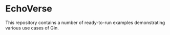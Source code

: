 # EchoVerse
This repository contains a number of ready-to-run examples demonstrating various use cases of Gin.
